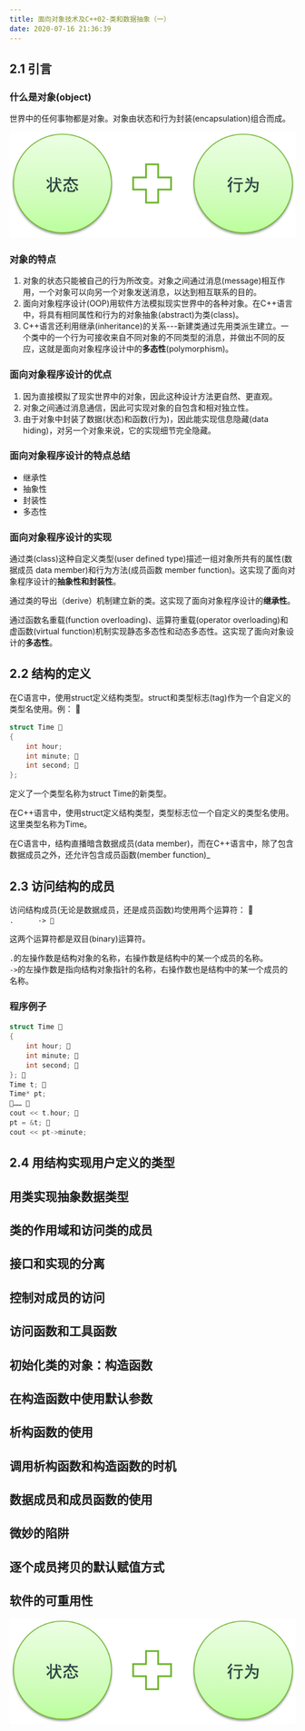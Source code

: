 ```yaml
---
title: 面向对象技术及C++02-类和数据抽象（一）
date: 2020-07-16 21:36:39
---
```


## 2.1 引言

### 什么是对象(object)

世界中的任何事物都是对象。对象由状态和行为封装(encapsulation)组合而成。

![什么是对象](./面向对象技术及C++02-类和数据抽象（一）/什么是对象.png)

### 对象的特点

1. 对象的状态只能被自己的行为所改变。对象之间通过消息(message)相互作用，一个对象可以向另一个对象发送消息，以达到相互联系的目的。
2. 面向对象程序设计(OOP)用软件方法模拟现实世界中的各种对象。在C++语言中，将具有相同属性和行为的对象抽象(abstract)为类(class)。
3. C++语言还利用继承(inheritance)的关系---新建类通过先用类派生建立。一个类中的一个行为可接收来自不同对象的不同类型的消息，并做出不同的反应，这就是面向对象程序设计中的**多态性**(polymorphism)。

### 面向对象程序设计的优点

1. 因为直接模拟了现实世界中的对象，因此这种设计方法更自然、更直观。 
2. 对象之间通过消息通信，因此可实现对象的自包含和相对独立性。 
3. 由于对象中封装了数据(状态)和函数(行为)，因此能实现信息隐藏(data hiding)，对另一个对象来说，它的实现细节完全隐藏。 

### 面向对象程序设计的特点总结

- 继承性
- 抽象性
- 封装性
- 多态性

### 面向对象程序设计的实现

通过类(class)这种自定义类型(user defined type)描述一组对象所共有的属性(数据成员 data member)和行为方法(成员函数 member function)。这实现了面向对象程序设计的**抽象性和封装性**。

通过类的导出（derive）机制建立新的类。这实现了面向对象程序设计的**继承性**。

通过函数名重载(function overloading)、运算符重载(operator overloading)和虚函数(virtual function)机制实现静态多态性和动态多态性。这实现了面向对象设计的**多态性**。

## 2.2 结构的定义

在C语言中，使用struct定义结构类型。struct和类型标志(tag)作为一个自定义的类型名使用。例： 

```c++
struct Time  
{ 
    int hour;
    int minute;    
    int second;  
}; 
```
定义了一个类型名称为struct Time的新类型。

在C++语言中，使用struct定义结构类型，类型标志位一个自定义的类型名使用。这里类型名称为Time。

在C语言中，结构直播暗含数据成员(data member)，而在C++语言中，除了包含数据成员之外，还允许包含成员函数(member function)_ 

## 2.3 访问结构的成员

访问结构成员(无论是数据成员，还是成员函数)均使用两个运算符：          
`.      -> `

这两个运算符都是双目(binary)运算符。 

`.`的左操作数是结构对象的名称，右操作数是结构中的某一个成员的名称。 <br/>
`->`的左操作数是指向结构对象指针的名称，右操作数也是结构中的某一个成员的名称。

### 程序例子

```c++
struct Time 
{  
    int hour;    
    int minute;    
    int second; 
}; 
Time t; 
Time* pt; 
…… 
cout << t.hour; 
pt = &t; 
cout << pt->minute;
```

## 2.4 用结构实现用户定义的类型

## 用类实现抽象数据类型

## 类的作用域和访问类的成员

## 接口和实现的分离

## 控制对成员的访问 

## 访问函数和工具函数

## 初始化类的对象：构造函数

## 在构造函数中使用默认参数 

## 析构函数的使用

## 调用析构函数和构造函数的时机 

## 数据成员和成员函数的使用

## 微妙的陷阱

## 逐个成员拷贝的默认赋值方式

## 软件的可重用性


![通用计算机分类](./面向对象技术及C++02-类和数据抽象（一）/什么是对象.png)
